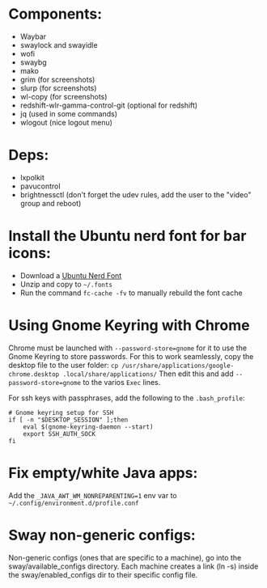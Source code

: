 # Components:
- Waybar
- swaylock and swayidle
- wofi
- swaybg
- mako
- grim (for screenshots)
- slurp (for screenshots)
- wl-copy (for screenshots)
- redshift-wlr-gamma-control-git (optional for redshift)
- jq (used in some commands)
- wlogout (nice logout menu)

# Deps:
- lxpolkit
- pavucontrol
- brightnessctl (don't forget the udev rules, add the user to the "video" group and reboot)

# Install the Ubuntu nerd font for bar icons:
- Download a [Ubuntu Nerd Font](http://nerdfonts.com/)
- Unzip and copy to `~/.fonts`
- Run the command `fc-cache -fv` to manually rebuild the font cache

# Using Gnome Keyring with Chrome
Chrome must be launched with `--password-store=gnome` for it to use the Gnome Keyring to store passwords. For this to work seamlessly, copy the desktop file to the user folder:
`cp /usr/share/applications/google-chrome.desktop .local/share/applications/`
Then edit this and add `--password-store=gnome` to the varios `Exec` lines.

For ssh keys with passphrases, add the following to the `.bash_profile`:
```
# Gnome keyring setup for SSH
if [ -n "$DESKTOP_SESSION" ];then
    eval $(gnome-keyring-daemon --start)
    export SSH_AUTH_SOCK
fi
```

# Fix empty/white Java apps:
Add the `_JAVA_AWT_WM_NONREPARENTING=1` env var to `~/.config/environment.d/profile.conf`

# Sway non-generic configs:
Non-generic configs (ones that are specific to a machine), go into the sway/available_configs directory. Each machine creates a link (ln -s) inside the sway/enabled_configs dir to their specific config file.
